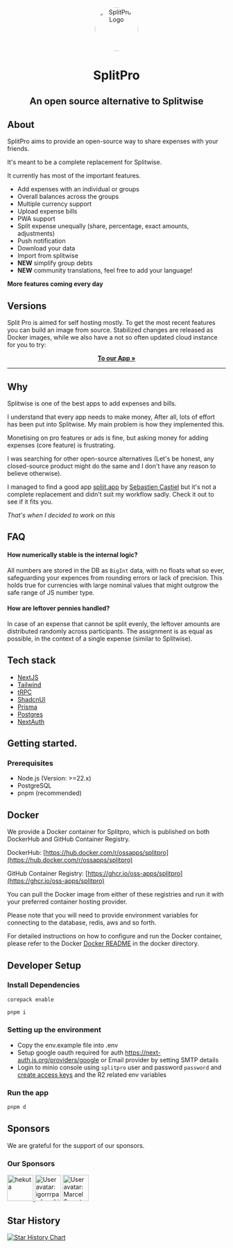 <p align="center" style="margin-top: 12px">
  <a href="https://splitpro.app">
  <img width="100px"  style="border-radius: 50%;" src="https://splitpro.app/logo_circle.png" alt="SplitPro Logo">
  </a>

  <h1 align="center">SplitPro</h1>
  <h2 align="center">An open source alternative to Splitwise</h2>

## About

SplitPro aims to provide an open-source way to share expenses with your friends.

It's meant to be a complete replacement for Splitwise.

It currently has most of the important features.

- Add expenses with an individual or groups
- Overall balances across the groups
- Multiple currency support
- Upload expense bills
- PWA support
- Split expense unequally (share, percentage, exact amounts, adjustments)
- Push notification
- Download your data
- Import from splitwise
- **NEW** simplify group debts
- **NEW** community translations, feel free to add your language!

**More features coming every day**

## Versions

Split Pro is aimed for self hosting mostly. To get the most recent features you can build an image from source. Stabilized changes are released as Docker images, while we also have a not so often updated cloud instance for you to try:

<p align="center">
    <a href="https://splitpro.app"><strong>To our App »</strong></a>
    <br />
  </p>
</p>

---

## Why

Splitwise is one of the best apps to add expenses and bills.

I understand that every app needs to make money, After all, lots of effort has been put into Splitwise. My main problem is how they implemented this.

Monetising on pro features or ads is fine, but asking money for adding expenses (core feature) is frustrating.

I was searching for other open-source alternatives (Let's be honest, any closed-source product might do the same and I don't have any reason to believe otherwise).

I managed to find a good app [spliit.app](https://spliit.app/) by [Sebastien Castiel](https://scastiel.dev/) but it's not a complete replacement and didn't suit my workflow sadly. Check it out to see if it fits you.

_That's when I decided to work on this_

## FAQ

#### How numerically stable is the internal logic?

All numbers are stored in the DB as `BigInt` data, with no floats what so ever, safeguarding your expences from rounding errors or lack of precision. This holds true for currencies with large nominal values that might outgrow the safe range of JS number type.

#### How are leftover pennies handled?

In case of an expense that cannot be split evenly, the leftover amounts are distributed randomly across participants. The assignment is as equal as possible, in the context of a single expense (similar to Splitwise).

## Tech stack

- [NextJS](https://nextjs.org/)
- [Tailwind](https://tailwindcss.com/)
- [tRPC](https://trpc.io/)
- [ShadcnUI](https://ui.shadcn.com/)
- [Prisma](https://www.prisma.io/)
- [Postgres](https://www.postgresql.org/)
- [NextAuth](https://next-auth.js.org/)

## Getting started.

### Prerequisites

- Node.js (Version: >=22.x)
- PostgreSQL
- pnpm (recommended)

## Docker

We provide a Docker container for Splitpro, which is published on both DockerHub and GitHub Container Registry.

DockerHub: [https://hub.docker.com/r/ossapps/splitpro](https://hub.docker.com/r/ossapps/splitpro)

GitHub Container Registry: [https://ghcr.io/oss-apps/splitpro](https://ghcr.io/oss-apps/splitpro)

You can pull the Docker image from either of these registries and run it with your preferred container hosting provider.

Please note that you will need to provide environment variables for connecting to the database, redis, aws and so forth.

For detailed instructions on how to configure and run the Docker container, please refer to the Docker [Docker README](./docker/README.md) in the docker directory.

## Developer Setup

### Install Dependencies

```bash
corepack enable
```

```bash
pnpm i
```

### Setting up the environment

- Copy the env.example file into .env
- Setup google oauth required for auth https://next-auth.js.org/providers/google or Email provider by setting SMTP details
- Login to minio console using `splitpro` user and password `password` and [create access keys](http://localhost:9001/access-keys/new-account) and the R2 related env variables

### Run the app

```bash
pnpm d
```

## Sponsors

We are grateful for the support of our sponsors.

### Our Sponsors

<a href="https://hekuta.net/en" target="_blank">
  <img src="https://avatars.githubusercontent.com/u/70084358?v=4" alt="hekuta" style="width:60px;height:60px;">
</a>
<a href="https://github.com/igorrrpawlowski"><img src="https:&#x2F;&#x2F;github.com&#x2F;igorrrpawlowski.png" width="60px" alt="User avatar: igorrrpawlowski" /></a>
<a href="https://github.com/probeonstimpack"><img src="https:&#x2F;&#x2F;github.com&#x2F;probeonstimpack.png" width="60px" alt="User avatar: Marcel Szmeterowicz" /></a>

## Star History

[![Star History Chart](https://api.star-history.com/svg?repos=oss-apps/split-pro&type=Date)](https://star-history.com/#oss-apps/split-pro&Date)
